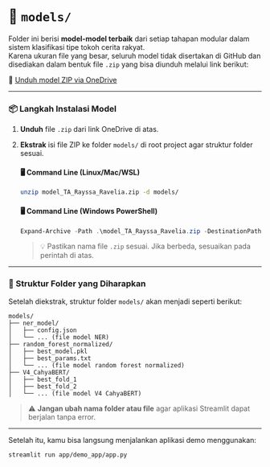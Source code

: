 # 📁 `models/`

Folder ini berisi **model-model terbaik** dari setiap tahapan modular dalam sistem klasifikasi tipe tokoh cerita rakyat.  
Karena ukuran file yang besar, seluruh model tidak disertakan di GitHub dan disediakan dalam bentuk file `.zip` yang bisa diunduh melalui link berikut:

🔗 [Unduh model ZIP via OneDrive](https://onedrive.live.com/?id=%2Fpersonal%2F2ee4829be2b80f3f%2FDocuments%2FDocuments%2Fcollege%2F8th%20sem%2Fmodel%5FTA%5FRayssa%5FRavelia&view=0)

---

### 📦 Langkah Instalasi Model

1. **Unduh** file `.zip` dari link OneDrive di atas.
2. **Ekstrak** isi file ZIP ke folder `models/` di root project agar struktur folder sesuai.
    #### 🖥️ Command Line (Linux/Mac/WSL)
    ```bash
    unzip model_TA_Rayssa_Ravelia.zip -d models/
    ```

    #### 🖥️ Command Line (Windows PowerShell)

    ```powershell
    Expand-Archive -Path .\model_TA_Rayssa_Ravelia.zip -DestinationPath .\models\
    ```

    > 💡 Pastikan nama file `.zip` sesuai. Jika berbeda, sesuaikan pada perintah di atas.

---

### 📁 Struktur Folder yang Diharapkan

Setelah diekstrak, struktur folder `models/` akan menjadi seperti berikut:

```
models/
├── ner_model/
│   ├── config.json
│   └── ... (file model NER)
├── random_forest_normalized/
│   ├── best_model.pkl
│   ├── best_params.txt
│   └── ... (file model random forest normalized)
├── V4_CahyaBERT/
│   ├── best_fold_1
│   ├── best_fold_2
│   └── ... (file model V4 CahyaBERT)
```

> ⚠️ **Jangan ubah nama folder atau file** agar aplikasi Streamlit dapat berjalan tanpa error.

---

Setelah itu, kamu bisa langsung menjalankan aplikasi demo menggunakan:

```bash
streamlit run app/demo_app/app.py
```